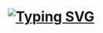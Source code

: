 <h1 align="center">
    <a href="https://git.io/typing-svg"><img src="https://readme-typing-svg.demolab.com?font=Fira+Code&weight=700&size=20&duration=2500&pause=1000&color=FFC0CB&center=true&vCenter=true&random=false&width=700&lines=%E2%9C%A8Hi%2C+I'm+RainGrain%E2%9C%A8;%E2%9C%A8A+Full+Stack+Developer%E2%9C%A8;%E2%9C%A8Majoring+in+Geographic+Science%E2%9C%A8;%E2%9C%A8Focusing+on+Web+Development+and+Data+Science%E2%9C%A8" alt="Typing SVG" /></a>
</h1>
